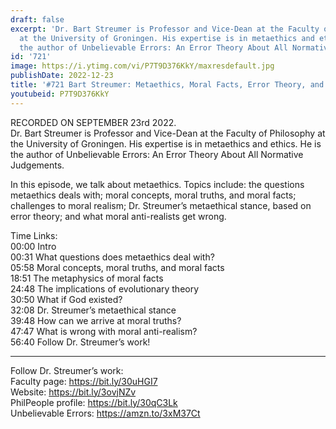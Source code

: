 ```yaml
---
draft: false
excerpt: 'Dr. Bart Streumer is Professor and Vice-Dean at the Faculty of Philosophy
  at the University of Groningen. His expertise is in metaethics and ethics. He is
  the author of Unbelievable Errors: An Error Theory About All Normative Judgements. '
id: '721'
image: https://i.ytimg.com/vi/P7T9D376KkY/maxresdefault.jpg
publishDate: 2022-12-23
title: '#721 Bart Streumer: Metaethics, Moral Facts, Error Theory, and Moral (Anti)-Realism'
youtubeid: P7T9D376KkY
---
```

<div class="timelinks">

RECORDED ON SEPTEMBER 23rd 2022.  
Dr. Bart Streumer is Professor and Vice-Dean at the Faculty of Philosophy at the University of Groningen. His expertise is in metaethics and ethics. He is the author of Unbelievable Errors: An Error Theory About All Normative Judgements. 

In this episode, we talk about metaethics. Topics include: the questions metaethics deals with; moral concepts, moral truths, and moral facts; challenges to moral realism; Dr. Streumer’s metaethical stance, based on error theory; and what moral anti-realists get wrong.

Time Links:  
<time>00:00</time> Intro  
<time>00:31</time> What questions does metaethics deal with?  
<time>05:58</time> Moral concepts, moral truths, and moral facts  
<time>18:51</time> The metaphysics of moral facts  
<time>24:48</time> The implications of evolutionary theory  
<time>30:50</time> What if God existed?  
<time>32:08</time> Dr. Streumer’s metaethical stance  
<time>39:48</time> How can we arrive at moral truths?  
<time>47:47</time> What is wrong with moral anti-realism?  
<time>56:40</time> Follow Dr. Streumer’s work!

---

Follow Dr. Streumer’s work:  
Faculty page: https://bit.ly/30uHGI7  
Website: https://bit.ly/3ovjNZv  
PhilPeople profile: https://bit.ly/30qC3Lk  
Unbelievable Errors: https://amzn.to/3xM37Ct
</div>

